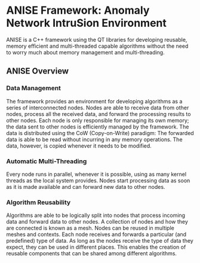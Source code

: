 # ANISE Framework: Anomaly Network IntruSion Environment #

ANISE is a C++ framework using the QT libraries for developing reusable, memory efficient and multi-threaded
capable algorithms without the need to worry much about memory management and multi-threading.

## ANISE Overview ##

### Data Management ###

The framework provides an environment for developing algorithms as a series of interconnected nodes. Nodes are
able to receive data from other nodes, process all the received data, and forward the processing results to
other nodes. Each node is only responsible for managing its own memory; the data sent to other nodes is
efficiently managed by the framework. The data is distributed using the CoW (Copy-on-Write) paradigm: The
forwarded data is able to be read without incurring in any memory operations. The data, however, is copied
whenever it needs to be modified.

### Automatic Multi-Threading ###

Every node runs in parallel, whenever it is possible, using as many kernel threads as the local system
provides. Nodes start processing data as soon as it is made available and can forward new data to other nodes.

### Algorithm Reusability ###

Algorithms are able to be logically split into nodes that process incoming data and forward data to other
nodes. A collection of nodes and how they are connected is known as a mesh. Nodes can be reused in multiple
meshes and contexts. Each node receives and forwards a particular (and predefined) type of data. As long as
the nodes receive the type of data they expect, they can be used in different places. This enables the
creation of reusable components that can be shared among different algorithms.
